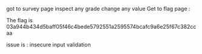 got to survey page
inspect any grade
change any value
Get to flag page :

 The flag is 03a944b434d5baff05f46c4bede5792551a2595574bcafc9a6e25f67c382ccaa


 issue is : insecure input validation